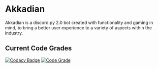 # Akkadian
Akkadian is a discord.py 2.0 bot created with functionality and gaming in mind, to bring a better user experience to a variety of aspects within the industry.

## Current Code Grades

[![Codacy Badge](https://app.codacy.com/project/badge/Grade/2b86228cba9745ccb8d50b095ae9ab39)](https://www.codacy.com/gh/Pa-per/Akkadian/dashboard?utm_source=github.com&amp;utm_medium=referral&amp;utm_content=Pa-per/Akkadian&amp;utm_campaign=Badge_Grade)
[![Code Grade](https://api.codiga.io/project/33278/score/svg)](https://www.codiga.io)
